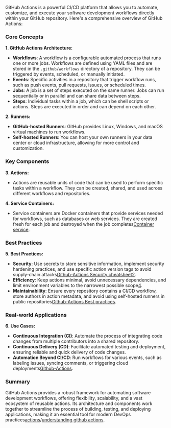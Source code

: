 GitHub Actions is a powerful CI/CD platform that allows you to automate, customize, and execute your software development workflows directly within your GitHub repository. Here's a comprehensive overview of GitHub Actions:

### Core Concepts

**1. GitHub Actions Architecture:**
   - **Workflows**: A workflow is a configurable automated process that runs one or more jobs. Workflows are defined using YAML files and are stored in the `.github/workflows` directory of a repository. They can be triggered by events, scheduled, or manually initiated.
   - **Events**: Specific activities in a repository that trigger workflow runs, such as push events, pull requests, issues, or scheduled times.
   - **Jobs**: A job is a set of steps executed on the same runner. Jobs can run sequentially or in parallel and can share data between steps.
   - **Steps**: Individual tasks within a job, which can be shell scripts or actions. Steps are executed in order and can depend on each other.

**2. Runners:**
   - **GitHub-hosted Runners**: GitHub provides Linux, Windows, and macOS virtual machines to run workflows.
   - **Self-hosted Runners**: You can host your own runners in your data center or cloud infrastructure, allowing for more control and customization.

### Key Components

**3. Actions:**
   - Actions are reusable units of code that can be used to perform specific tasks within a workflow. They can be created, shared, and used across different workflows and repositories.

**4. Service Containers:**
   - Service containers are Docker containers that provide services needed for workflows, such as databases or web services. They are created fresh for each job and destroyed when the job completes[Container service](https://docs.github.com/en/actions/use-cases-and-examples/using-containerized-services/about-service-containers).

### Best Practices

**5. Best Practices:**
   - **Security**: Use secrets to store sensitive information, implement security hardening practices, and use specific action version tags to avoid supply-chain attacks[Github-Actions Security cheatsheet](https://docs.github.com/en/actions/security-for-github-actions/security-guides/security-hardening-for-github-actions)[2](https://blog.gitguardian.com/github-actions-security-cheat-sheet/).
   - **Efficiency**: Keep actions minimal, avoid unnecessary dependencies, and limit environment variables to the narrowest possible scope[4](https://www.datree.io/resources/github-actions-best-practices).
   - **Maintainability**: Ensure every repository contains a CI/CD workflow, store authors in action metadata, and avoid using self-hosted runners in public repositories[Github-Actions Best practices](https://www.datree.io/resources/github-actions-best-practices).

### Real-world Applications

**6. Use Cases:**
   - **Continuous Integration (CI)**: Automate the process of integrating code changes from multiple contributors into a shared repository.
   - **Continuous Delivery (CD)**: Facilitate automated testing and deployment, ensuring reliable and quick delivery of code changes.
   - **Automation Beyond CI/CD**: Run workflows for various events, such as labeling issues, syncing comments, or triggering cloud deployments[Github-Actions](https://docs.github.com/en/actions/about-github-actions/understanding-github-actions).

### Summary

GitHub Actions provides a robust framework for automating software development workflows, offering flexibility, scalability, and a vast ecosystem of reusable actions. Its architecture and components work together to streamline the process of building, testing, and deploying applications, making it an essential tool for modern DevOps practices[actions](https://docs.github.com/en/actions)/[understanding github actions](https://docs.github.com/en/enterprise-cloud@latest/enterprise-onboarding/github-actions-for-your-enterprise/understanding-github-actions).
